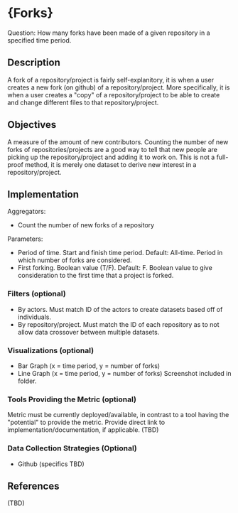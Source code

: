 # {Forks}

Question: How many forks have been made of a given repository in a specified time period.

## Description
A fork of a repository/project is fairly self-explanitory, it is when a user creates a new fork (on github) of a repository/project. More specifically, it is when a user creates a "copy" of a repository/project to be able to create and change different files to that repository/project.

## Objectives
A measure of the amount of new contributors. Counting the number of new forks of repositories/projects are a good way to tell that new people are picking up the repository/project and adding it to work on. This is not a full-proof method, it is merely one dataset to derive new interest in a repository/project.

## Implementation
Aggregators:
- Count the number of new forks of a repository

Parameters:
- Period of time. Start and finish time period. Default: All-time. Period in which number of forks are considered.
- First forking. Boolean value (T/F). Default: F. Boolean value to give consideration to the first time that a project is forked.

### Filters (optional)
- By actors. Must match ID of the actors to create datasets based off of individuals.
- By repository/project. Must match the ID of each repository as to not allow data crossover between multiple datasets.

### Visualizations (optional)
- Bar Graph (x = time period, y = number of forks)
- Line Graph (x = time period, y = number of forks)
Screenshot included in folder.

### Tools Providing the Metric (optional)
Metric must be currently deployed/available, in contrast to a tool having the "potential" to provide the metric. Provide direct link to implementation/documentation, if applicable. (TBD)

### Data Collection Strategies (Optional)
- Github (specifics TBD)

## References
(TBD)

